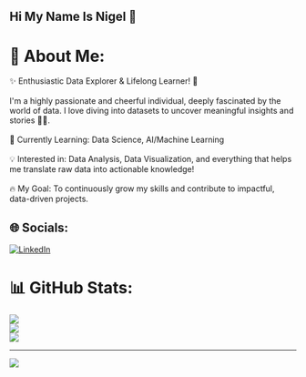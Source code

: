 ## Hi My Name Is Nigel 👋

<!--
**nigelalessan/nigelalessan** is a ✨ _special_ ✨ repository because its `README.md` (this file) appears on your GitHub profile.

Here are some ideas to get you started:

- 🔭 I’m currently working on ...
- 🌱 I’m currently learning ...
- 👯 I’m looking to collaborate on ...
- 🤔 I’m looking for help with ...
- 💬 Ask me about ...
- 📫 How to reach me: ...
- 😄 Pronouns: ...
- ⚡ Fun fact: ...
-->
# 💫 About Me:
✨ Enthusiastic Data Explorer & Lifelong Learner! 🚀<br><br>I'm a highly passionate and cheerful individual, deeply fascinated by the world of data. I love diving into datasets to uncover meaningful insights and stories 🕵️‍♀️.<br><br>🧠 Currently Learning: Data Science, AI/Machine Learning<br><br>💡 Interested in: Data Analysis, Data Visualization, and everything that helps me translate raw data into actionable knowledge!<br><br>🔥 My Goal: To continuously grow my skills and contribute to impactful, data-driven projects.


## 🌐 Socials:
[![LinkedIn](https://img.shields.io/badge/LinkedIn-%230077B5.svg?logo=linkedin&logoColor=white)](https://linkedin.com/in/https://www.linkedin.com/in/nigelalessan) 
# 📊 GitHub Stats:
![](https://github-readme-stats.vercel.app/api?username=nigelalessan&theme=dark&hide_border=false&include_all_commits=false&count_private=false)<br/>
![](https://nirzak-streak-stats.vercel.app/?user=nigelalessan&theme=dark&hide_border=false)<br/>
![](https://github-readme-stats.vercel.app/api/top-langs/?username=nigelalessan&theme=dark&hide_border=false&include_all_commits=false&count_private=false&layout=compact)

---
[![](https://visitcount.itsvg.in/api?id=nigelalessan&icon=0&color=0)](https://visitcount.itsvg.in)

<!-- Proudly created with GPRM ( https://gprm.itsvg.in ) -->
